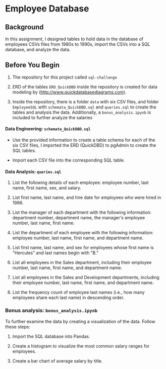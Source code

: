# Employee Database

## Background

In this assignment, I designed tables to hold data in the database of employees CSVs files from 1980s to 1990s, import the CSVs into a SQL database, and analyze the data.

## Before You Begin

1. The repository for this project called `sql-challenge`

2. ERD of the tables `ERD_QuickDBD` inside the repository is created for data modeling by (http://www.quickdatabasediagrams.com).

3. Inside the repository, there is a folder `data` with six CSV files, and folder `EmployeeSQL` with `schemata_QuickDBD.sql` and `queries.sql` to create the tables and analysis the data. Additionally, a `bonus_analysis.ipynb` is included to further analyze the salaries


#### Data Engineering: `schemata_QuickDBD.sql`

* Use the provided information to create a table schema for each of the six CSV files, I imported the ERD (QuickDBD) to pgAdmin to create the SQL tables.

* Import each CSV file into the corresponding SQL table. 

#### Data Analysis: `queries.sql` 

1. List the following details of each employee: employee number, last name, first name, sex, and salary.

2. List first name, last name, and hire date for employees who were hired in 1986.

3. List the manager of each department with the following information: department number, department name, the manager's employee number, last name, first name.

4. List the department of each employee with the following information: employee number, last name, first name, and department name.

5. List first name, last name, and sex for employees whose first name is "Hercules" and last names begin with "B."

6. List all employees in the Sales department, including their employee number, last name, first name, and department name.

7. List all employees in the Sales and Development departments, including their employee number, last name, first name, and department name.

8. List the frequency count of employee last names (i.e., how many employees share each last name) in descending order.

### Bonus analysis: `bonus_analysis.ipynb`

To further examine the data by creating a visualization of the data. Follow these steps: 

1. Import the SQL database into Pandas. 

2. Create a histogram to visualize the most common salary ranges for employees.

3. Create a bar chart of average salary by title.


